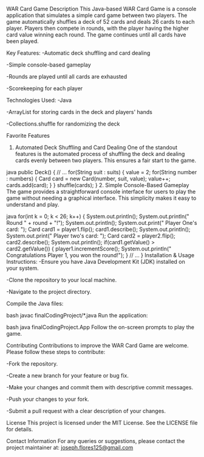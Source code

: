 WAR Card Game
Description
This Java-based WAR Card Game is a console application that simulates 
a simple card game between two players. The game automatically shuffles 
a deck of 52 cards and deals 26 cards to each player. Players then compete 
in rounds, with the player having the higher card value winning each round. 
The game continues until all cards have been played.

Key Features:
-Automatic deck shuffling and card dealing

-Simple console-based gameplay

-Rounds are played until all cards are exhausted

-Scorekeeping for each player

Technologies Used:
-Java

-ArrayList for storing cards in the deck and players' hands

-Collections.shuffle for randomizing the deck

Favorite Features
1. Automated Deck Shuffling and Card Dealing
One of the standout features is the automated 
process of shuffling the deck and dealing cards 
evenly between two players. This ensures a fair start to the game.

java
public Deck() {
    // ...
    for(String suit : suits) {
        value = 2;
        for(String number : numbers) {
            Card card = new Card(number, suit, value);
            value++;
            cards.add(card);
        }
    }
    shuffle(cards);
}
2. Simple Console-Based Gameplay
The game provides a straightforward console interface 
for users to play the game without needing a graphical 
interface. This simplicity makes it easy to understand and play.

java
for(int k = 0; k < 26; k++) {
    System.out.println();
    System.out.println(" Round " + round + "!");
    System.out.println();
    System.out.print(" Player One's card: ");
    Card card1 = player1.flip();
    card1.describe();
    System.out.println();
    System.out.print(" Player two's card: ");
    Card card2 = player2.flip();
    card2.describe();
    System.out.println();
    if(card1.getValue() > card2.getValue()) {
        player1.incrementScore();
        System.out.println(" Congratulations Player 1, you won the round!");
    }
    // ...
}
Installation & Usage Instructions:
-Ensure you have Java Development Kit (JDK) installed on your system.

-Clone the repository to your local machine.

-Navigate to the project directory.

Compile the Java files:

bash
javac finalCodingProject/*.java
Run the application:

bash
java finalCodingProject.App
Follow the on-screen prompts to play the game.

Contributing
Contributions to improve the WAR Card Game are welcome. 
Please follow these steps to contribute:

-Fork the repository.

-Create a new branch for your feature or bug fix.

-Make your changes and commit them with descriptive commit messages.

-Push your changes to your fork.

-Submit a pull request with a clear description of your changes.

License
This project is licensed under the MIT License. See the LICENSE file for details.

Contact Information
For any queries or suggestions, please contact the project maintainer at: 
joseph.flores125@gmail.com
